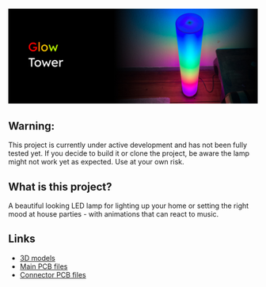 ![GlowTower](readme/header.jpg)

## Warning:

This project is currently under active development and has not been fully tested yet. If you decide to build it or clone the project, be aware the lamp might not work yet as expected. Use at your own risk.

## What is this project?

A beautiful looking LED lamp for lighting up your home or setting the right mood at house parties - with animations that can react to music.

## Links

- [3D models](https://grabcad.com/library/glowtower-1)
- [Main PCB files](https://github.com/glowingkitty/GlowTower/tree/main/GlowTowerPCB)
- [Connector PCB files](https://github.com/glowingkitty/GlowTower/tree/main/GlowTower_LED_connector_PCB)